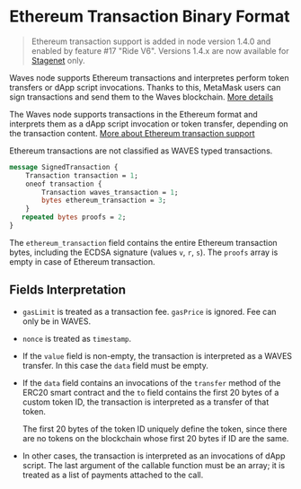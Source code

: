 # Ethereum Transaction Binary Format

> Ethereum transaction support is added in node version 1.4.0 and enabled by feature #17 "Ride V6". Versions 1.4.x are now available for [Stagenet](/en/blockchain/blockchain-network/) only.

Waves node supports Ethereum transactions and interpretes  perform token transfers or dApp script invocations. Thanks to this, MetaMask users can sign transactions and send them to the Waves blockchain. [More details](/en/keep-in-touch/metamask)

The Waves node supports transactions in the Ethereum format and interprets them as a dApp script invocation or token transfer, depending on the transaction content. [More about Ethereum transaction support](/en/keep-in-touch/metamask)

Ethereum transactions are not classified as WAVES typed transactions.

```protobuf
message SignedTransaction {
    Transaction transaction = 1;
    oneof transaction {
        Transaction waves_transaction = 1;
        bytes ethereum_transaction = 3;
    }
   repeated bytes proofs = 2;
}
```

The `ethereum_transaction` field contains the entire Ethereum transaction bytes, including the ECDSA signature (values `v`, `r`, `s`). The `proofs` array is empty in case of Ethereum transaction.

## Fields Interpretation

* `gasLimit` is treated as a transaction fee. `gasPrice` is ignored. Fee can only be in WAVES.
* `nonce` is treated as `timestamp`.
* If the `value` field is non-empty, the transaction is interpreted as a WAVES transfer. In this case the `data` field must be empty.
* If the `data` field contains an invocations of the `transfer` method of the ERC20 smart contract and the `to` field contains the first 20 bytes of a custom token ID, the transaction is interpreted as a transfer of that token.

   The first 20 bytes of the token ID uniquely define the token, since there are no tokens on the blockchain whose first 20 bytes if ID are the same.

* In other cases, the transaction is interpreted as an invocations of dApp script. The last argument of the callable function must be an array; it is treated as a list of payments attached to the call.
